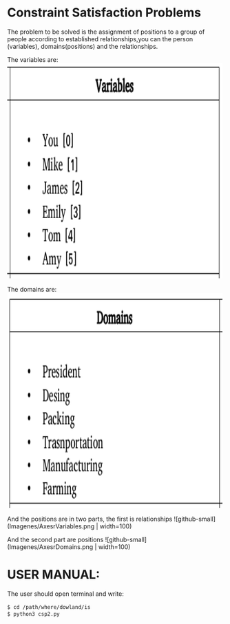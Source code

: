 # Constraint Satisfaction Problems

The problem to be solved is the assignment of positions to a group of people according to established relationships,you can the person (variables), domains(positions) and the relationships.

The variables are:
<img src="Imagenes/Variables.png" width="500" height="500">

The domains are:
<img src="Imagenes/Domains.png" width="500" height="500">

And the positions are in two parts, the first is relationships
![github-small](Imagenes/AxesrVariables.png | width=100)

And the second part are positions
![github-small](Imagenes/AxesrDomains.png | width=100)


# USER MANUAL:

The user should open terminal and write:

	$ cd /path/where/dowland/is
	$ python3 csp2.py
